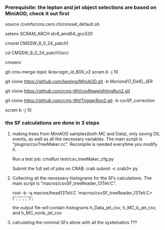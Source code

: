 ### Prerequisite: the lepton and jet object selections are based on MiniAOD, check it out first

source /cvmfs/cms.cern.ch/cmsset_default.sh

setenv SCRAM_ARCH slc6_amd64_gcc530

cmsrel CMSSW_8_0_24_patch1

cd CMSSW_8_0_24_patch1/src/

cmsenv

git cms-merge-topic ikrav:egm_id_80X_v2
scram b -j 10 

git clone https://github.com/lwming/MiniAOD.git -b Moriond17_EleID_JER

git clone https://github.com/cms-ttH/csvReweightingRun2.git

git clone https://github.com/cms-ttH/TriggerRun2.git -b csvSF_correction

scram b -j 10


### the SF calculations are done in 3 steps

1. making trees from MiniAOD samples(both MC and Data), only saving DIL events, as well as all the necessary variables. The main script is "plugins/csvTreeMaker.cc". Recompile is needed everytime you modify it.

   Run a test job: cmsRun test/csv_treeMaker_cfg.py

   Submit the full set of jobs on CRAB: crab submit -c crab3*.py

2. Collecting all the necessary histograms for the SFs calculations. The main script is "macros/csvSF_treeReader_13TeV.C". 

   root -b -q macros/head13TeV.C 'macros/csvSF_treeReader_13TeV.C+('','','','','')';

   the output file will contain histograms h_Data_jet_csv, h_MC_b_jet_csv, and h_MC_nonb_jet_csv

3. calculating the nominal SFs alone with all the systematics ???
